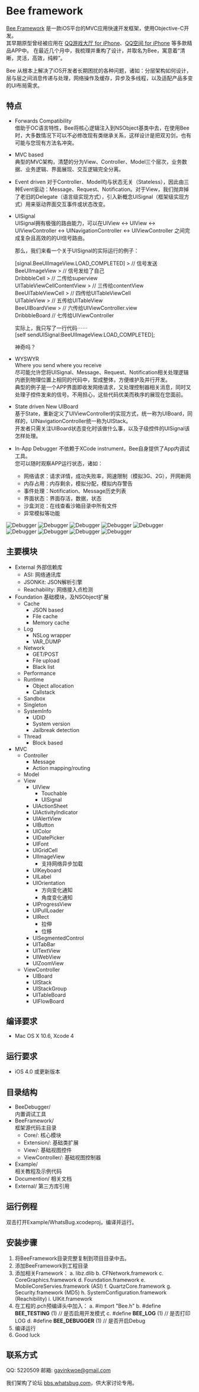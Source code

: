 Bee framework
==================

[Bee Framework][1] 是一款iOS平台的MVC应用快速开发框架，使用Objective-C开发。  
其早期原型曾经被应用在 [QQ游戏大厅 for iPhone][2]、[QQ空间 for iPhone][3] 等多款精品APP中。 在最近几个月中，我梳理并重构了设计，并取名为Bee，寓意着“清晰，灵活，高效，纯粹”。

Bee 从根本上解决了iOS开发者长期困扰的各种问题，诸如：分层架构如何设计，层与层之间消息传递与处理，网络操作及缓存，异步及多线程，以及适配产品多变的UI布局需求。

特点
--------------------

   * Forwards Compatibility  
     借助于OC语言特性，Bee将核心逻辑注入到NSObject基类中去，在使用Bee时，大多数情况下可以不必修改现有类继承关系，这样设计是把双刃剑，也有可能与您现有方法名冲突。

   * MVC based  
     典型的MVC架构，清楚的分为View、Controller、Model三个层次，业务数据、业务逻辑、界面展现、交互逻辑完全分离。

   * Event driven
     对于Controller、Model均与状态无关（Stateless），因此由三种Event驱动：Message、Request、Notification。对于View，我们抛弃掉了老旧的Delegate（语言级实现方式），引入新概念UISignal（框架级实现方式）用来驱动界面交互事件或状态改变。  

   * UISignal  
     UISignal拥有极强的路由能力，可以在UIView <-> UIView <-> UIViewController <-> UINavigationController <-> UIViewController 之间完成复杂且高效的的UI信号路由。
 
     那么，我们来看一个关于UISignal的实际运行的例子：  

     [signal.BeeUIImageView.LOAD_COMPLETED] >  // 信号发送   
     BeeUIImageView >                          // 信号发给了自己   
     DribbbleCell >                            // 二传给superview   
     UITableViewCellContentView >              // 三传给contentView   
     BeeUITableViewCell >                      // 四传给UITableViewCell  
     UITableView >                             // 五传给UITableView   
     BeeUIBoardView >                          // 六传给UIViewController.view  
     DribbbleBoard                             // 七传给UIViewController   

     实际上，我只写了一行代码⋯⋯  
     [self sendUISignal:BeeUIImageView.LOAD_COMPLETED];   

     神奇吗？
 
   * WYSWYR   
     Where you send where you receive   
     尽可能允许您将UISignal、Message、Request、Notification相关处理逻辑内嵌到物理位置上相同的代码中，型成整体，方便维护及并行开发。  
     典型的例子是一个APP界面即收发网络请求，又处理控制器相关消息，同时又处理子控件发来的信号。不用担心，这些代码优美而秩序的展现在您面前。

   * State driven New UIBoard  
     基于State，重新定义了UIViewController的实现方式，统一称为UIBoard，同样的，UINavigationController统一称为UIStack。   
     开发者只需关注UIBoard状态变化时该做什么事，以及子级控件的UISignal该怎样处理。

   * In-App Debugger
     不依赖于XCode instrument，Bee自身提供了App内调试工具。  
     您可以随时观察APP运行状态，诸如：  
       * 网络请求：请求详情，成功失败率，网速限制（模拟3G、2G），开网断网
       * 内存占用：内存剩余，模拟分配，模拟内存警告
       * 事件处理：Notification、Message历史列表
       * 界面状态：界面存活，数据，状态
       * 沙盒浏览：在线查看沙箱目录中所有文件
       * 异常模拟等功能

![Debugger](http://blog.whatsbug.com/wp-content/uploads/2012/08/screenshot1.png)
![Debugger](http://blog.whatsbug.com/wp-content/uploads/2012/08/screenshot2.png)
![Debugger](http://blog.whatsbug.com/wp-content/uploads/2012/08/screenshot3.png)
![Debugger](http://blog.whatsbug.com/wp-content/uploads/2012/08/screenshot4.png)
![Debugger](http://blog.whatsbug.com/wp-content/uploads/2012/08/screenshot5.png)
![Debugger](http://blog.whatsbug.com/wp-content/uploads/2012/08/screenshot6.png)
![Debugger](http://blog.whatsbug.com/wp-content/uploads/2012/08/screenshot7.png)
![Debugger](http://blog.whatsbug.com/wp-content/uploads/2012/08/screenshot8.png)
![Debugger](http://blog.whatsbug.com/wp-content/uploads/2012/08/screenshot9.png)

主要模块
--------------------

   * External
     外部信赖库
     * ASI: 网络通讯库
     * JSONKit: JSON解析引擎
     * Reachability: 网络接入点检测
   * Foundation
     基础模块，及NSObject扩展
     * Cache
       * JSON based
       * File cache
       * Memory cache
     * Log
       * NSLog wrapper
       * VAR_DUMP
     * Network
       * GET/POST
       * File upload
       * Black list
     * Performance
     * Runtime
       * Object allocation
       * Callstack
     * Sandbox
     * Singleton
     * SystemInfo
       * UDID
       * System version
       * Jailbreak detection
     * Thread
       * Block based
   * MVC
     * Controller
       * Message
       * Action mapping/routing
     * Model
     * View
       * UIView
         * Touchable
         * UISignal
       * UIActionSheet
       * UIActivityIndicator
       * UIAlertView
       * UIButton
       * UIColor
       * UIDatePicker
       * UIFont
       * UIGridCell
       * UIImageView
         * 支持网络异步加载   
       * UIKeyboard
       * UILabel
       * UIOrientation
         * 方向变化通知
         * 角度变化通知
       * UIProgressView
       * UIPullLoader
       * UIRect
         * 拉伸
         * 位移
       * UISegmentedControl
       * UITabBar
       * UITextView
       * UIWebView
       * UIZoomView
     * ViewController
       * UIBoard
       * UIStack
       * UIStackGroup
       * UITableBoard
       * UIFlowBoard

编译要求
--------------------

  * Mac OS X 10.6, Xcode 4


运行要求
--------------------

  * iOS 4.0 或更新版本


目录结构
--------------------

  * BeeDebugger/  
     内置调试工具
  * BeeFramework/  
     框架源代码主目录
     * Core/: 核心模块
     * Extension/: 基础类扩展
     * View/: 基础视图控件
     * ViewController/: 基础视图控制器
  * Example/  
     相关教程及示例代码
  * Documention/
     相关文档
  * External/
     第三方库引用


运行例程
--------------------

双击打开Example/WhatsBug.xcodeproj，编译并运行。


安装步骤
--------------------

1. 将BeeFramework目录完整复制到项目目录中去。
2. 添加BeeFramework到工程目录
3. 添加相关Framework：
   a. libz.dlib
   b. CFNetwork.framework
   c. CoreGraphics.framework
   d. Foundation.framework
   e. MobileCoreServies.framework (ASI)
   f. QuartzCore.framework
   g. Security.framework (MD5)
   h. SystemConfiguration.framework (Reachibility)
   i. UIKit.framework
4. 在工程的.pch预编译头中加入：
   a. \#import "Bee.h"
   b. \#define __BEE_TESTING__  (1) // 是否启用开发模式
   c. \#define __BEE_LOG__      (1) // 是否打印LOG
   d. \#define __BEE_DEBUGGER__ (1) // 是否开启Debug
5. 编译运行
6. Good luck

联系方式
--------------------

QQ: 5220509
邮箱: gavinkwoe@gmail.com

我们架构了论坛 [bbs.whatsbug.com][4]，供大家讨论专用。

[1]: http://www.whatsbug.com
[2]: http://itunes.apple.com/cn/app/qq-you-xi-da-ting/id443908613?mt=8
[3]: http://itunes.apple.com/cn/app/qq-kong-jian/id364183992?mt=8
[4]: http://bbs.whatsbug.com
